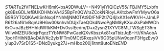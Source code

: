 $START$u2fVFNELwKH6mK+bsA9DWuLV++N491ylYlQlCzV55/iFBJMY5Lxbfngk8BsGDL/efBUKDHMxVA425BpFn0QWraZCokNRIoyLAKtcbwFmYMywO6aB9R5YTQQKAwIlSnNsq4YNhMjNMOTAt9D/FNP2tI7Q4jIxKX1eWKVH+JJmLPR6f26af61vBqnU9H6w00knhvhDUjxTaeQOkdNwoPgNM8yKXouXsPaMWDh6rO+oJBzEHHhIdWRkKM+Dv0ssIEedm/D+x2ysn21XYVG8MLTWSgET35mWIlwMZElU8dxjrFqczTYbNW8PwCaelQXvKbszAx81xaTbizJqB+H//KhAobA7poH1HlhNBAoDAiVKc2yIx1FTm0MCtSRxqsiVV6G05pUNw9qenF3HgzEvy9yiup3v7SrD1S5+DNcDyukg27J+mHbo200j1itmt8utoENz$END$
